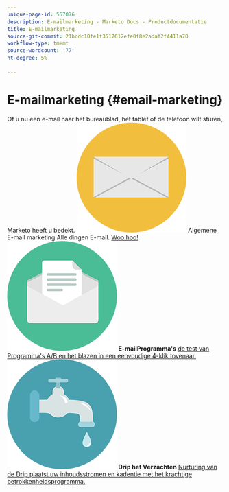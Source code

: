 ```yaml
---
unique-page-id: 557076
description: E-mailmarketing - Marketo Docs - Productdocumentatie
title: E-mailmarketing
source-git-commit: 21bcdc10fe1f3517612efe0f8e2adaf2f4411a70
workflow-type: tm+mt
source-wordcount: '77'
ht-degree: 5%

---
```



# E-mailmarketing {#email-marketing}

Of u nu een e-mail naar het bureaublad, het tablet of de telefoon wilt sturen, Marketo heeft u bedekt.
**![Algemene E-mail van de Marketing E-mail 1} Algemene E-mail marketing ](assets/office-27.png)** Algemene E-mail marketing Alle dingen E-mail. [ Woo hoo!](https://docs.marketo.com/display/DOCS/General)     **![E-mailProgramma&#39;s ](assets/chat-messages-10.png) E-mailProgramma&#39;s** [ de test van Programma&#39;s A/B en het blazen in een eenvoudige 4-klik tovenaar.](https://docs.marketo.com/display/DOCS/Email+Programs)     **![Drip het Verzadigen ](assets/ecology-14.png) Drip het Verzachten** [ Nurturing van de Drip plaatst uw inhoudsstromen en kadentie met het krachtige betrokkenheidsprogramma.](https://docs.marketo.com/display/DOCS/Drip+Nurturing)
